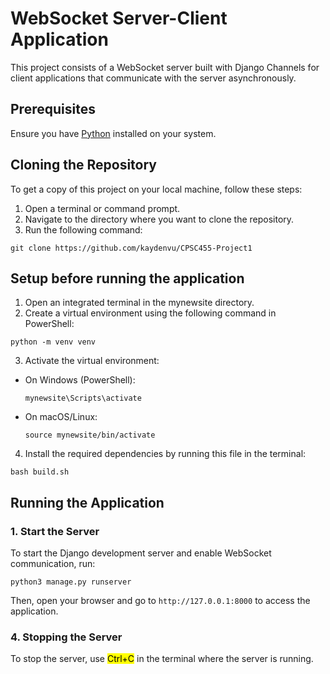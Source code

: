 # WebSocket Server-Client Application
This project consists of a WebSocket server built with Django Channels for client applications that communicate with the server asynchronously.
## Prerequisites
Ensure you have [Python](https://www.python.org/downloads/) installed on your system.

## Cloning the Repository
To get a copy of this project on your local machine, follow these steps:
1. Open a terminal or command prompt.
2. Navigate to the directory where you want to clone the repository.
3. Run the following command:
```
git clone https://github.com/kaydenvu/CPSC455-Project1
```
## Setup before running the application
1. Open an integrated terminal in the mynewsite directory.
2. Create a virtual environment using the following command in PowerShell:
```
python -m venv venv
```
3. Activate the virtual environment:
- On Windows (PowerShell):
    ```
    mynewsite\Scripts\activate
    ```
- On macOS/Linux:
    ```
    source mynewsite/bin/activate
    ```
4. Install the required dependencies by running this file in the terminal:
```
bash build.sh
```

## Running the Application

### 1. Start the Server
To start the Django development server and enable WebSocket communication, run:
```
python3 manage.py runserver
```
Then, open your browser and go to ``` http://127.0.0.1:8000 ``` to access the application.


### 4. Stopping the Server
To stop the server, use <mark>Ctrl+C</mark> in the terminal where the server is running.
